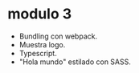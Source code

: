# modulo 3


*  Bundling con webpack.
*  Muestra logo.
*  Typescript.
*  "Hola mundo" estilado con SASS.
